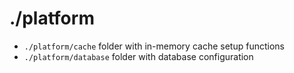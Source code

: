 # ./platform

- `./platform/cache` folder with in-memory cache setup functions
- `./platform/database` folder with database configuration
